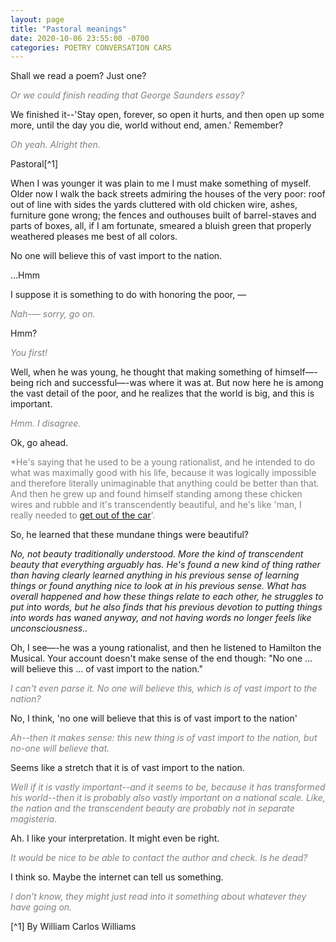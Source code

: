 ```yaml
---
layout: page
title: "Pastoral meanings"
date: 2020-10-06 23:55:00 -0700
categories: POETRY CONVERSATION CARS
---
```


Shall we read a poem? Just one?

<span style="color:grey">*Or we could finish reading that George Saunders essay?*</span>

We finished it--'Stay open, forever, so open it hurts, and then open up some more, until the day you die, world without end, amen.' Remember?

<span style="color:grey">*Oh yeah. Alright then.*</span>

Pastoral[^1]

When I was younger
it was plain to me
I must make something of myself.
Older now
I walk the back streets
admiring the houses
of the very poor:
roof out of line with sides
the yards cluttered
with old chicken wire, ashes,
furniture gone wrong;
the fences and outhouses
built of barrel-staves
and parts of boxes, all,
if I am fortunate,
smeared a bluish green
that properly weathered
pleases me best
of all colors.

No one
will believe this
of vast import to the nation.

...Hmm

I suppose it is something to do with honoring the poor, —

<span style="color:grey">*Nah-— sorry, go on.*</span>

Hmm?

<span style="color:grey">*You first!*</span>

Well, when he was young, he thought that making something of himself—-being rich and successful—-was where it was at. But now here he is among the vast detail of the poor, and he realizes that the world is big, and this is important.

<span style="color:grey">*Hmm. I disagree.*</span>

Ok, go ahead.

<span style="color:grey">*He's saying that he used to be a young rationalist, and he intended to do what was maximally good with his life, because it was logically impossible and therefore literally unimaginable that anything could be better than that. And then he grew up and found himself standing among these chicken wires and rubble and it's transcendently beautiful, and he's like 'man, I really needed to [get out of the car](https://slatestarcodex.com/2015/04/21/universal-love-said-the-cactus-person/)'.

So, he learned that these mundane things were beautiful?

*No, not beauty traditionally understood. More the kind of transcendent beauty that everything arguably has. He's found a new kind of thing rather than having clearly learned anything in his previous sense of learning things or found anything nice to look at in his previous sense. What has overall happened and how these things relate to each other, he struggles to put into words, but he also finds that his previous devotion to putting things into words has waned anyway, and not having words no longer feels like unconsciousness..*</span>

Oh, I see—-he was a young rationalist, and then he listened to Hamilton the Musical. Your account doesn't make sense of the end though: "No one ... will believe this ... of vast import to the nation."

<span style="color:grey">*I can't even parse it. No one will believe this, which is of vast import to the nation?*</span>

No, I think, 'no one will believe that this is of vast import to the nation'

<span style="color:grey">*Ah--then it makes sense: this new thing is of vast import to the nation, but no-one will believe that.*</span>

Seems like a stretch that it is of vast import to the nation.

<span style="color:grey">*Well if it is vastly important--and it seems to be, because it has transformed his world--then it is probably also vastly important on a national scale. Like, the nation and the transcendent beauty are probably not in separate magisteria.*</span>

Ah. I like your interpretation. It might even be right.

<span style="color:grey">*It would be nice to be able to contact the author and check. Is he dead?*</span>

I think so. Maybe the internet can tell us something.

<span style="color:grey">*I don't know, they might just read into it something about whatever they have going on.*</span>

[^1] By William Carlos Williams
